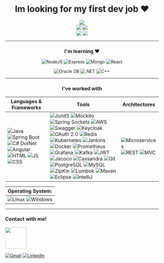 <div align="center">

  # Im looking for my first dev job ♥ 
  
  <img src="http://github-profile-summary-cards.vercel.app/api/cards/profile-details?username=CsarNarciso&theme=2077" />
  <br/>
  <img src="http://github-profile-summary-cards.vercel.app/api/cards/repos-per-language?username=CsarNarciso&theme=2077" />
  <img src="http://github-profile-summary-cards.vercel.app/api/cards/most-commit-language?username=CsarNarciso&theme=2077" />
  <br/>
  <img src="http://github-profile-summary-cards.vercel.app/api/cards/stats?username=CsarNarciso&theme=2077" />
  <img src="http://github-profile-summary-cards.vercel.app/api/cards/productive-time?username=CsarNarciso&theme=2077&utcOffset=8" />

  
  ----------------------
  
  ### I'm learning ♥  
  
  ![NodeJS](https://img.shields.io/badge/NodeJS-green?style=for-the-badge&logo=nodejs&logoColor=white)
  ![Express](https://img.shields.io/badge/Express-white?style=for-the-badge&logo=express&logoColor=green)
  ![Mongo](https://img.shields.io/badge/Mongo-23D96C?style=for-the-badge&logo=mongodb&logoColor=white)
  ![React](https://img.shields.io/badge/React-white?style=for-the-badge&logo=React&logoColor=blue)
  
  ![Oracle DB](https://img.shields.io/badge/Oracle%20DB-orange?style=for-the-badge&logo=oracle&logoColor=white)
  ![.NET](https://img.shields.io/badge/Framework-white?style=for-the-badge&logo=.net&logoColor=purple)
  ![C++](https://img.shields.io/badge/C++-blue?style=for-the-badge&logo=cplusplus&logoColor=white)
  
  
  ---
  
  
  ### I've worked with
  
  | Languages & Frameworks | Tools | Architectures | 
  |-|-|-|
  | ![Java](https://img.shields.io/badge/Java-white?logo=java&logoColor=orange&style=for-the-badge) ![Spring Boot](https://img.shields.io/badge/Spring%20Boot-6DB33F?logo=Spring%20Boot&logoColor=black&style=for-the-badge) ![C# DotNet](https://img.shields.io/badge/Sharp-620EA5?style=for-the-badge&logo=c&logoColor=white) ![Angular](https://img.shields.io/badge/Angular-white?style=for-the-badge&logo=Angular&logoColor=DC2B00) ![HTML](https://img.shields.io/badge/HTML-E34F26?logo=HTML5&logoColor=white&style=for-the-badge) ![JS](https://img.shields.io/badge/JS-yellow?logo=JavaScript&logoColor=white&style=for-the-badge) ![CSS](https://img.shields.io/badge/CSS-blue?logo=CSS&logoColor=white&style=for-the-badge) | ![Junit5](https://img.shields.io/badge/Junit-white?style=for-the-badge&logo=Junit5&logoColor=6DB33F) ![Mockito](https://img.shields.io/badge/Mockito-97979A?style=for-the-badge&logo=Spring&logoColor=499848) ![Spring Sockets](https://img.shields.io/badge/Sockets-black?logo=Spring%20Boot&logoColor=6DB33F&style=for-the-badge) ![AWS](https://img.shields.io/badge/AWS-333232?style=for-the-badge&logo=AmazonWebServices&logoColor=yellow) ![Swagger](https://img.shields.io/badge/Swagger-lime?style=for-the-badge&logo=swagger&logoColor=white) ![Keycloak](https://img.shields.io/badge/Keycloak-white?logo=Spring%20Security&logoColor=blue&style=for-the-badge) ![OAuth 2.0](https://img.shields.io/badge/OAuth%202.0-black?style=for-the-badge) ![Redis](https://img.shields.io/badge/Redis-black?style=for-the-badge&logo=redis&logoColor=D5540F) ![Kubernetes](https://img.shields.io/badge/Kubernetes-white?style=for-the-badge&logo=Kubernetes&logoColor=blue) ![Jenkins](https://img.shields.io/badge/Jenkins-white?style=for-the-badge&logo=Jenkins&logoColor=black) ![Docker](https://img.shields.io/badge/Docker-white?style=for-the-badge&logo=docker&logoColor=4DB1E0) ![Prometheus](https://img.shields.io/badge/Prometheus-white?style=for-the-badge&logo=Prometheus&logoColor=orange) ![Grafana](https://img.shields.io/badge/Grafana-white?style=for-the-badge&logo=Grafana&logoColor=orange) ![Kafka](https://img.shields.io/badge/Apache%20Kafka-white?style=for-the-badge&logo=Apache%20Kafka&logoColor=black) ![JWT](https://img.shields.io/badge/JWT-black?style=for-the-badge&logo=JSON%20Web%20Tokens&logoColor=FD3456) ![Jacoco](https://img.shields.io/badge/Jacoco-white?style=for-the-badge&logo=Jacoco&logoColor=red) ![Cassandra](https://img.shields.io/badge/Cassandra-white?style=for-the-badge&logo=ApacheCassandra&logoColor=blue) ![Git](http://img.shields.io/badge/Git-F1502F?style=for-the-badge&logo=Git&logoColor=white) ![PostgreSQL](https://img.shields.io/badge/PostgreSQL-6284A7?style=for-the-badge&logo=postgresql&logoColor=white) ![MySQL](https://img.shields.io/badge/MySQL-4479A1?style=for-the-badge&logo=mysql&logoColor=white) ![ZipKin](https://img.shields.io/badge/ZipKin-black?style=for-the-badge) ![Lombok](https://img.shields.io/badge/Lombok-B48550?style=for-the-badge) ![Maven](https://img.shields.io/badge/Maven-white?style=for-the-badge&logo=apachemaven&logoColor=C71A36) ![Eclipse](https://img.shields.io/badge/Eclipse%20IDE-2C2255?logo=Eclipse-IDE&logoColor=orange&style=for-the-badge) ![IntelliJ](https://img.shields.io/badge/IntelliJ%20IDEA-C70753?logo=Intellij-IDEA&logoColor=black&style=for-the-badge) | ![Microservices](https://img.shields.io/badge/Microservices-00B9FF?style=for-the-badge) ![REST](https://img.shields.io/badge/Rest%20Api-green?style=for-the-badge) ![MVC](https://img.shields.io/badge/MVC-FF0000?style=for-the-badge) | 
  
</div>


| Operating System: | 
|-| 
| ![Linux](https://img.shields.io/badge/Linux-white?style=for-the-badge&logo=linux&logoColor=black) ![Windows](https://img.shields.io/badge/Windows-0078D6?style=for-the-badge&logo=windows&logoColor=3D03A7) |


----------------------

### Contact with me!
<img align="center" width="70" src="https://i.pinimg.com/originals/0d/c9/68/0dc968448592a7d533096b74c263cc40.gif" />

<a href="https://mail.google.com/mail/u/0/?fs=1&tf=cm&source=mailto&to=cesarpazol1029@gmail.com" target="_blank"><img alt="Gmail" src="https://img.shields.io/badge/Gmail-D14836?style=for-the-badge&logo=gmail&logoColor=white" /></a>
<a href="https://www.linkedin.com/in/cesar-pozol-narciso-b48727180/" target="_blank"><img alt="LinkedIn" src="https://img.shields.io/badge/linkedin-%230077B5.svg?&style=for-the-badge&logo=linkedin&logoColor=white" /></a>
  
